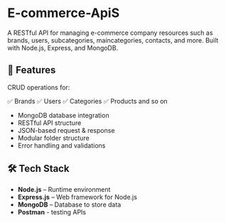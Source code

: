 # E-commerce-ApiS

A RESTful API for managing e-commerce company resources such as brands, users, subcategories, maincategories, contacts, and more. Built with Node.js, Express, and MongoDB.

## 🚀 Features
CRUD operations for:

✅ Brands
✅ Users
✅ Categories
✅ Products and so on

- MongoDB database integration
- RESTful API structure
- JSON-based request & response
- Modular folder structure
- Error handling and validations

## 🛠️ Tech Stack
- **Node.js** – Runtime environment
- **Express.js** – Web framework for Node.js
- **MongoDB** – Database to store data
- **Postman** - testing APIs
